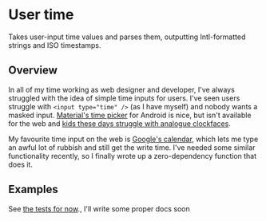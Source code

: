 # User time

Takes user-input time values and parses them, outputting Intl-formatted strings and ISO timestamps.

## Overview

In all of my time working as web designer and developer, I've always struggled with the idea of simple time inputs for users. I've seen users struggle with `<input type="time" />` (as I have myself) and nobody wants a masked input. [Material's time picker](https://material.io/components/time-pickers) for Android is nice, but isn't available for the web and [kids these days struggle with analogue clockfaces](https://slate.com/human-interest/2018/05/analog-clock-reading-skills-arent-that-important-anymore.html).

My favourite time input on the web is [Google's calendar](https://calendar.google.com), which lets me type an awful lot of rubbish and still get the write time. I've needed some similar functionality recently, so I finally wrote up a zero-dependency function that does it.

## Examples

See [the tests for now](https://github.com/jrmedd/user-time/blob/master/test/test.js)., I'll write some proper docs soon